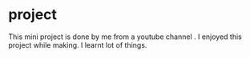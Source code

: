 # project

This mini project is done by me from a youtube 
channel . I enjoyed this project while making. 
I learnt lot of things.
